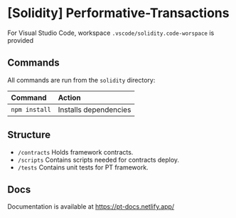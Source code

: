 # [Solidity] Performative-Transactions

For Visual Studio Code, workspace `.vscode/solidity.code-worspace` is provided

## Commands

All commands are run from the `solidity` directory:

| Command                   | Action                                           |
| :------------------------ | :----------------------------------------------- |
| `npm install`             | Installs dependencies                            |

## Structure

- `/contracts` Holds framework contracts.
- `/scripts` Contains scripts needed for contracts deploy.
- `/tests` Contains unit tests for PT framework.

## Docs

Documentation is available at https://pt-docs.netlify.app/